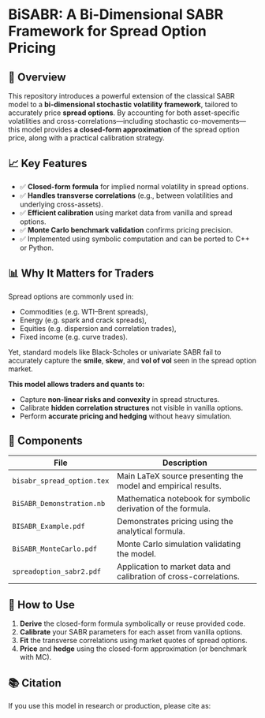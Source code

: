 # BiSABR: A Bi-Dimensional SABR Framework for Spread Option Pricing

## 🧠 Overview

This repository introduces a powerful extension of the classical SABR model to a **bi-dimensional stochastic volatility framework**, tailored to accurately price **spread options**. By accounting for both asset-specific volatilities and cross-correlations—including stochastic co-movements—this model provides **a closed-form approximation** of the spread option price, along with a practical calibration strategy.

## 📈 Key Features

- ✅ **Closed-form formula** for implied normal volatility in spread options.
- ✅ **Handles transverse correlations** (e.g., between volatilities and underlying cross-assets).
- ✅ **Efficient calibration** using market data from vanilla and spread options.
- ✅ **Monte Carlo benchmark validation** confirms pricing precision.
- ✅ Implemented using symbolic computation and can be ported to C++ or Python.

## 📊 Why It Matters for Traders

Spread options are commonly used in:

- Commodities (e.g. WTI–Brent spreads),
- Energy (e.g. spark and crack spreads),
- Equities (e.g. dispersion and correlation trades),
- Fixed income (e.g. curve trades).

Yet, standard models like Black-Scholes or univariate SABR fail to accurately capture the **smile**, **skew**, and **vol of vol** seen in the spread option market.

**This model allows traders and quants to:**
- Capture **non-linear risks and convexity** in spread structures.
- Calibrate **hidden correlation structures** not visible in vanilla options.
- Perform **accurate pricing and hedging** without heavy simulation.

## 🧪 Components

| File | Description |
|------|-------------|
| `bisabr_spread_option.tex` | Main LaTeX source presenting the model and empirical results. |
| `BiSABR_Demonstration.nb` | Mathematica notebook for symbolic derivation of the formula. |
| `BISABR_Example.pdf` | Demonstrates pricing using the analytical formula. |
| `BiSABR_MonteCarlo.pdf` | Monte Carlo simulation validating the model. |
| `spreadoption_sabr2.pdf` | Application to market data and calibration of cross-correlations. |

## 🔧 How to Use

1. **Derive** the closed-form formula symbolically or reuse provided code.
2. **Calibrate** your SABR parameters for each asset from vanilla options.
3. **Fit** the transverse correlations using market quotes of spread options.
4. **Price** and **hedge** using the closed-form approximation (or benchmark with MC).

## 📚 Citation

If you use this model in research or production, please cite as:

